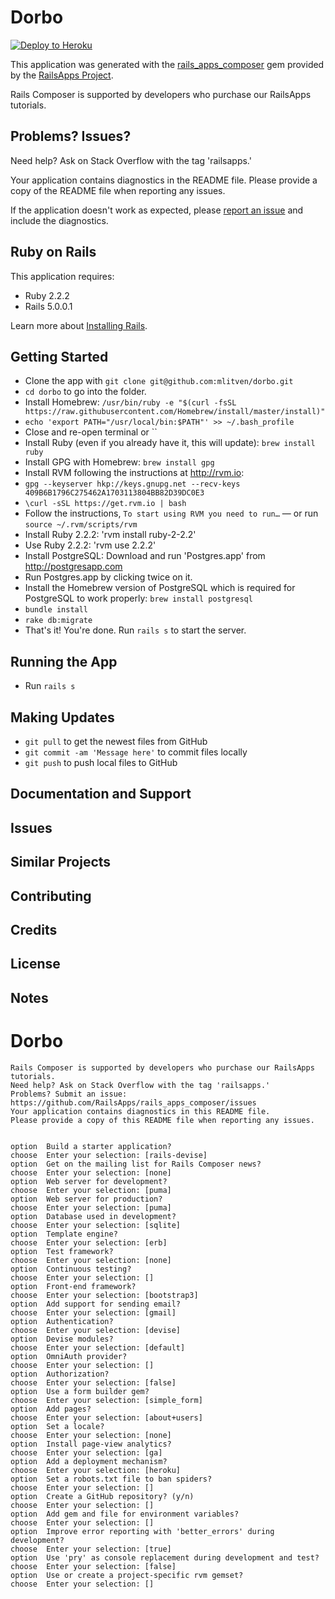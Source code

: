 Dorbo
================

[![Deploy to Heroku](https://www.herokucdn.com/deploy/button.png)](https://heroku.com/deploy)

This application was generated with the [rails_apps_composer](https://github.com/RailsApps/rails_apps_composer) gem
provided by the [RailsApps Project](http://railsapps.github.io/).

Rails Composer is supported by developers who purchase our RailsApps tutorials.

Problems? Issues?
-----------

Need help? Ask on Stack Overflow with the tag 'railsapps.'

Your application contains diagnostics in the README file. Please provide a copy of the README file when reporting any issues.

If the application doesn't work as expected, please [report an issue](https://github.com/RailsApps/rails_apps_composer/issues)
and include the diagnostics.

Ruby on Rails
-------------

This application requires:

- Ruby 2.2.2
- Rails 5.0.0.1

Learn more about [Installing Rails](http://railsapps.github.io/installing-rails.html).

Getting Started
---------------
- Clone the app with `git clone git@github.com:mlitven/dorbo.git`
- `cd dorbo` to go into the folder.
- Install Homebrew: `/usr/bin/ruby -e "$(curl -fsSL https://raw.githubusercontent.com/Homebrew/install/master/install)"`
- `echo 'export PATH="/usr/local/bin:$PATH"' >> ~/.bash_profile`
- Close and re-open terminal or ``
- Install Ruby (even if you already have it, this will update): `brew install ruby`
- Install GPG with Homebrew: `brew install gpg`
- Install RVM following the instructions at http://rvm.io:
- `gpg --keyserver hkp://keys.gnupg.net --recv-keys 409B6B1796C275462A1703113804BB82D39DC0E3`
- `\curl -sSL https://get.rvm.io | bash`
- Follow the instructions, `To start using RVM you need to run…` — or run `source ~/.rvm/scripts/rvm`
- Install Ruby 2.2.2: 'rvm install ruby-2-2.2'
- Use Ruby 2.2.2: 'rvm use 2.2.2'
- Install PostgreSQL: Download and run 'Postgres.app' from http://postgresapp.com
- Run Postgres.app by clicking twice on it.
- Install the Homebrew version of PostgreSQL which is required for PostgreSQL to work properly: `brew install postgresql`
- `bundle install`
- `rake db:migrate`
- That's it! You're done. Run `rails s` to start the server.


Running the App
---------------
- Run `rails s`


Making Updates
--------------
- `git pull` to get the newest files from GitHub
- `git commit -am 'Message here'` to commit files locally
- `git push` to push local files to GitHub


Documentation and Support
-------------------------

Issues
-------------

Similar Projects
----------------

Contributing
------------

Credits
-------

License
-------


Notes
-----

Dorbo
================
```
Rails Composer is supported by developers who purchase our RailsApps tutorials.
Need help? Ask on Stack Overflow with the tag 'railsapps.'
Problems? Submit an issue: https://github.com/RailsApps/rails_apps_composer/issues
Your application contains diagnostics in this README file.
Please provide a copy of this README file when reporting any issues.


option  Build a starter application?
choose  Enter your selection: [rails-devise]
option  Get on the mailing list for Rails Composer news?
choose  Enter your selection: [none]
option  Web server for development?
choose  Enter your selection: [puma]
option  Web server for production?
choose  Enter your selection: [puma]
option  Database used in development?
choose  Enter your selection: [sqlite]
option  Template engine?
choose  Enter your selection: [erb]
option  Test framework?
choose  Enter your selection: [none]
option  Continuous testing?
choose  Enter your selection: []
option  Front-end framework?
choose  Enter your selection: [bootstrap3]
option  Add support for sending email?
choose  Enter your selection: [gmail]
option  Authentication?
choose  Enter your selection: [devise]
option  Devise modules?
choose  Enter your selection: [default]
option  OmniAuth provider?
choose  Enter your selection: []
option  Authorization?
choose  Enter your selection: [false]
option  Use a form builder gem?
choose  Enter your selection: [simple_form]
option  Add pages?
choose  Enter your selection: [about+users]
option  Set a locale?
choose  Enter your selection: [none]
option  Install page-view analytics?
choose  Enter your selection: [ga]
option  Add a deployment mechanism?
choose  Enter your selection: [heroku]
option  Set a robots.txt file to ban spiders?
choose  Enter your selection: []
option  Create a GitHub repository? (y/n)
choose  Enter your selection: []
option  Add gem and file for environment variables?
choose  Enter your selection: []
option  Improve error reporting with 'better_errors' during development?
choose  Enter your selection: [true]
option  Use 'pry' as console replacement during development and test?
choose  Enter your selection: [false]
option  Use or create a project-specific rvm gemset?
choose  Enter your selection: []
```
